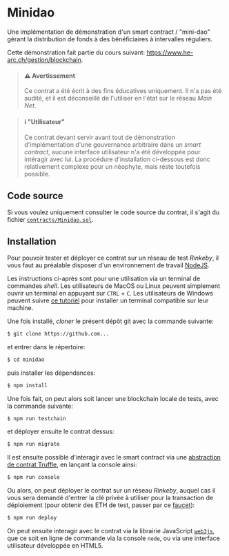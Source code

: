 # Minidao
Une implémentation de démonstration d'un smart contract / "mini-dao" gérant la distribution de fonds à des bénéficiaires à intervalles réguliers.

Cette démonstration fait partie du cours suivant: https://www.he-arc.ch/gestion/blockchain.

> #### :warning: Avertissement
> Ce contrat a été écrit à des fins éducatives uniquement. Il n'a pas été audité, et il est déconseillé de l'utiliser en l'état sur le réseau _Main Net_.

> #### :information_source: "Utilisateur"
> Ce contrat devant servir avant tout de démonstration d'implémentation d'une gouvernance arbitraire dans un _smart contract_, aucune interface utilisateur n'a été développée pour intéragir avec lui. La procédure d'installation ci-dessous est donc relativement complexe pour un néophyte, mais reste toutefois possible.

## Code source
Si vous voulez uniquement consulter le code source du contrat, il s'agit du fichier [`contracts/Minidao.sol`](contracts/Minidao.sol).

## Installation
Pour pouvoir tester et déployer ce contrat sur un réseau de test _Rinkeby_, il vous faut au préalable disposer d'un environnement de travail [NodeJS](https://nodejs.org/en/download/).

Les instructions ci-après sont pour une utilisation via un terminal de commandes _shell_. Les utilisateurs de MacOS ou Linux peuvent simplement ouvrir un terminal en appuyant sur `CTRL` + `C`. Les utilisateurs de Windows peuvent suivre [ce tutoriel](https://www.howtogeek.com/249966/how-to-install-and-use-the-linux-bash-shell-on-windows-10/) pour installer un terminal compatible sur leur machine.

Une fois installé, _cloner_ le présent dépôt git avec la commande suivante:
```sh
$ git clone https://github.com...
```
et entrer dans le répertoire:
```sh
$ cd minidao
```
puis installer les dépendances:
```sh
$ npm install
```
Une fois fait, on peut alors soit lancer une blockchain locale de tests, avec la commande suivante:
```sh
$ npm run testchain
```
et déployer ensuite le contrat dessus:
```sh
$ npm run migrate
```
Il est ensuite possible d'interagir avec le smart contract via une [abstraction de contrat Truffle](https://www.trufflesuite.com/docs/truffle/reference/contract-abstractions), en lançant la console ainsi:
```sh
$ npm run console
```

Ou alors, on peut déployer le contrat sur un réseau _Rinkeby_, auquel cas il vous sera demandé d'entrer la clé privée à utiliser pour la transaction de déploiement (pour obtenir des ETH de test, passer par ce [faucet](https://faucet.rinkeby.io/)):
```sh
$ npm run deploy
```
On peut ensuite interagir avec le contrat via la librairie JavaScript [`web3js`](https://web3js.readthedocs.io/en/v1.3.0/), que ce soit en ligne de commande via la console `node`, ou via une interface utilisateur développée en HTML5.

